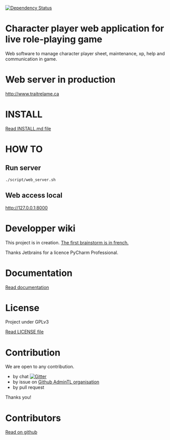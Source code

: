 [![Dependency Status](https://www.versioneye.com/user/projects/570d01f4fcd19a0045440af5/badge.svg?style=flat)](https://www.versioneye.com/user/projects/570d01f4fcd19a0045440af5)

Character player web application for live role-playing game
===========================================================
Web software to manage character player sheet, maintenance, xp, help and communication in game.

Web server in production
========================
http://www.traitrelame.ca

INSTALL
=======
[Read INSTALL.md file](./INSTALL.md)

HOW TO
======
Run server
----------
```{r, engine='bash', count_lines}
./script/web_server.sh
```

Web access local
----------------
http://127.0.0.1:8000

Developper wiki
===============
This project is in creation. [The first brainstorm is in french.](https://github.com/AdminTL/gestion_personnage_TL/wiki/Premier-brainstorm)

Thanks Jetbrains for a licence PyCharm Professional.

Documentation
=============
[Read documentation](./doc/README.md)

License
=======
Project under GPLv3

[Read LICENSE file](./LICENSE)

Contribution
============
We are open to any contribution.
* by chat [![Gitter](https://badges.gitter.im/AdminTL/gestion_personnage_TL.svg)](https://gitter.im/AdminTL/gestion_personnage_TL?utm_source=badge&utm_medium=badge&utm_campaign=pr-badge)
* by issue on [Github AdminTL organisation](https://github.com/AdminTL/gestion_personnage_TL/issues)
* by pull request

Thanks you!

Contributors
============
[Read on github](https://github.com/AdminTL/gestion_personnage_TL/graphs/contributors)
